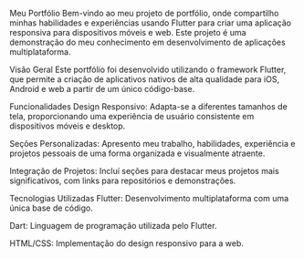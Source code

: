Meu Portfólio
Bem-vindo ao meu projeto de portfólio, onde compartilho minhas habilidades e experiências usando Flutter para criar uma aplicação responsiva para dispositivos móveis e web. Este projeto é uma demonstração do meu conhecimento em desenvolvimento de aplicações multiplataforma.

Visão Geral
Este portfólio foi desenvolvido utilizando o framework Flutter, que permite a criação de aplicativos nativos de alta qualidade para iOS, Android e web a partir de um único código-base.

Funcionalidades
Design Responsivo: Adapta-se a diferentes tamanhos de tela, proporcionando uma experiência de usuário consistente em dispositivos móveis e desktop.

Seções Personalizadas: Apresento meu trabalho, habilidades, experiência e projetos pessoais de uma forma organizada e visualmente atraente.

Integração de Projetos: Incluí seções para destacar meus projetos mais significativos, com links para repositórios e demonstrações.

Tecnologias Utilizadas
Flutter: Desenvolvimento multiplataforma com uma única base de código.

Dart: Linguagem de programação utilizada pelo Flutter.

HTML/CSS: Implementação do design responsivo para a web.
